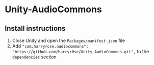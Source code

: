 # Unity-AudioCommons

## Install instructions
1. Close Unity and open the `Packages/manifest.json` file
2. Add `"com.harryrose.audiocommons": "https://github.com/harryr0se/Unity-AudioCommons.git",` to the `dependencies` section
